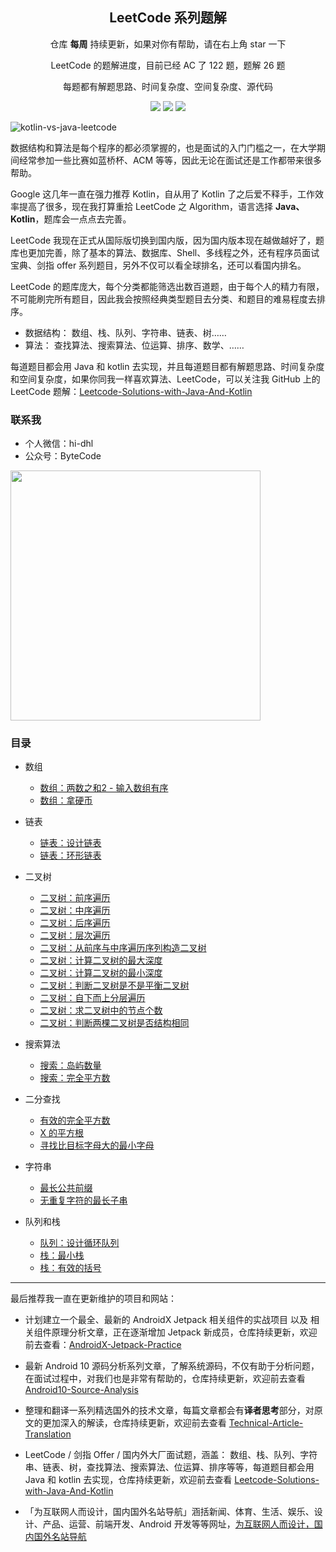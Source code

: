 <h2 align="center">LeetCode 系列题解</h1>

<p align="center"> 仓库 <b>每周</b> 持续更新，如果对你有帮助，请在右上角 star 一下</p>

<p align="center"> LeetCode 的题解进度，目前已经 AC 了 122 题，题解 26 题 </p>

<p align="center"> 每题都有解题思路、时间复杂度、空间复杂度、源代码</p>

<!--<p align="center"> 仓库题解进度：二叉树(12)、二分查找(3)、线性查找(1)、数组(2)、链表(1)、搜索算法(4)、动态规划(5)、位运算(2)、字符串(2)、栈(2)、队列(1)</p>-->

<p align="center">
<a href="https://github.com/hi-dhl"><img src="https://img.shields.io/badge/GitHub-HiDhl-4BC51D.svg?style=flat"></a> <img src="https://img.shields.io/badge/language-Java | Kotlin-orange.svg"/> <img src="https://img.shields.io/badge/platform-android-lightgrey.svg"/>
</p>

![kotlin-vs-java-leetcode](http://cdn.51git.cn/2020-07-16-kotlin-vs-java-leetcode.png)

数据结构和算法是每个程序的都必须掌握的，也是面试的入门门槛之一，在大学期间经常参加一些比赛如蓝桥杯、ACM 等等，因此无论在面试还是工作都带来很多帮助。

Google 这几年一直在强力推荐 Kotlin，自从用了 Kotlin 了之后爱不释手，工作效率提高了很多，现在我打算重拾 LeetCode 之 Algorithm，语言选择 **Java、Kotlin**，题库会一点点去完善。

LeetCode 我现在正式从国际版切换到国内版，因为国内版本现在越做越好了，题库也更加完善，除了基本的算法、数据库、Shell、多线程之外，还有程序员面试宝典、剑指 offer 系列题目，另外不仅可以看全球排名，还可以看国内排名。

LeetCode 的题库庞大，每个分类都能筛选出数百道题，由于每个人的精力有限，不可能刷完所有题目，因此我会按照经典类型题目去分类、和题目的难易程度去排序。

* 数据结构： 数组、栈、队列、字符串、链表、树……
* 算法： 查找算法、搜索算法、位运算、排序、数学、……

每道题目都会用 Java 和 kotlin 去实现，并且每道题目都有解题思路、时间复杂度和空间复杂度，如果你同我一样喜欢算法、LeetCode，可以关注我 GitHub 上的 LeetCode 题解：[Leetcode-Solutions-with-Java-And-Kotlin](https://github.com/hi-dhl/Leetcode-Solutions-with-Java-And-Kotlin)

### 联系我

* 个人微信：hi-dhl
* 公众号：ByteCode

<img src='http://cdn.51git.cn/2020-10-03-wechat.png' width = 400px/>

### 目录

* 数组

    * [数组：两数之和2 - 输入数组有序](/arrays/01-two-sum-ii-input-array-is-sorted.md)
    * [数组：拿硬币](/2020code/01-na-ying-bi.md)

* 链表

    * [链表：设计链表](/linked-list/01-design-linked-list.md)
    * [链表：环形链表](/linked-list/02-linked-list-cycle.md)

* 二叉树
    
    * [二叉树：前序遍历](/binary-tree/01-binary-tree-preorder.md)
    * [二叉树：中序遍历](/binary-tree/02-binary-tree-inorder.md)
    * [二叉树：后序遍历](/binary-tree/03-binary-tree-postorder.md)
    * [二叉树：层次遍历](/binary-tree/04-binary-tree-level-order.md)
    * [二叉树：从前序与中序遍历序列构造二叉树](/binary-tree/05-binary-tree-construct.md)
    * [二叉树：计算二叉树的最大深度](/binary-tree/06-maximum-depth-of-binary-tree.md)
    * [二叉树：计算二叉树的最小深度](/binary-tree/07-minimum-depth-of-binary-tree.md)
    * [二叉树：判断二叉树是不是平衡二叉树](/binary-tree/08-balanced-binary-tree.md)
    * [二叉树：自下而上分层遍历](/binary-tree/09-binary-tree-level-order-traversal.md)
    * [二叉树：求二叉树中的节点个数](/binary-tree/10-count-complete-tree-nodes.md)
    * [二叉树：判断两棵二叉树是否结构相同](/binary-tree/11-same-tree.md)

* 搜索算法
    
    * [搜索：岛屿数量](/search/01-number-of-islands.md)
    * [搜索：完全平方数](/search/02-perfect-squares.md)

* 二分查找

    * [有效的完全平方数](/binary-search/01-square.md)
    * [X 的平方根](/binary-search/02-x-square.md)
    * [寻找比目标字母大的最小字母](/binary-search/03-find-letter.md)

* 字符串

    * [最长公共前缀](/character/01-longest-common-prefix.md)
    * [无重复字符的最长子串](/character/02-longest-substring-without-repeating-characters.md)

* 队列和栈

    * [队列：设计循环队列](/queue/01-design-circular-queue.md)
    * [栈：最小栈](/stack/01-min-stack.md)
    * [栈：有效的括号](/stack/02-valid-parentheses.md)

---

最后推荐我一直在更新维护的项目和网站：

* 计划建立一个最全、最新的 AndroidX Jetpack 相关组件的实战项目 以及 相关组件原理分析文章，正在逐渐增加 Jetpack 新成员，仓库持续更新，欢迎前去查看：[AndroidX-Jetpack-Practice](https://github.com/hi-dhl/AndroidX-Jetpack-Practice)

* 最新 Android 10 源码分析系列文章，了解系统源码，不仅有助于分析问题，在面试过程中，对我们也是非常有帮助的，仓库持续更新，欢迎前去查看 [Android10-Source-Analysis](https://github.com/hi-dhl/Android10-Source-Analysis)

* 整理和翻译一系列精选国外的技术文章，每篇文章都会有**译者思考**部分，对原文的更加深入的解读，仓库持续更新，欢迎前去查看 [Technical-Article-Translation](https://github.com/hi-dhl/Technical-Article-Translation)

* LeetCode / 剑指 Offer / 国内外大厂面试题，涵盖： 数组、栈、队列、字符串、链表、树，查找算法、搜索算法、位运算、排序等等，每道题目都会用 Java 和 kotlin 去实现，仓库持续更新，欢迎前去查看 [Leetcode-Solutions-with-Java-And-Kotlin](https://github.com/hi-dhl/Leetcode-Solutions-with-Java-And-Kotlin)

* 「为互联网人而设计，国内国外名站导航」涵括新闻、体育、生活、娱乐、设计、产品、运营、前端开发、Android 开发等等网址，[为互联网人而设计，国内国外名站导航](https://site.51git.cn)


